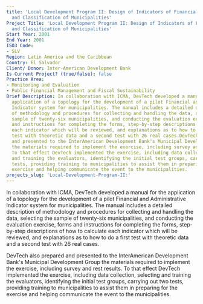 ```yaml
---
title: 'Local Development Program II: Design of Indicators of Financial Performance
  and Classification of Municipalities'
Project Title: 'Local Development Program II: Design of Indicators of Financial Performance
  and Classification of Municipalities'
Start Year: 2001
End Year: 2001
ISO3 Code:
- SLV
Region: Latin America and the Caribbean
Country: El Salvador
Client/ Donor: Inter-American Development Bank
Is Current Project? (true/false): false
Practice Area:
- Monitoring and Evaluation
- Public Financial Management and Fiscal Sustainability
Brief Description: In collaboration with ICMA, DevTech developed a manual for the
  application of a topology for the development of a pilot Financial and Administrative
  Indicator system for municipalities. The manual includes a detailed description
  of methodology and procedures for collecting and handling the data, selecting the
  sample of twenty-six municipalities, and conducting the evaluation exercise, forms
  and instructions for completing the forms, step-by-step descriptions of how to calculate
  each indicator which will be reviewed, and explanations as to how to do a first
  test with theoretic data and a second test with 26 real cases.DevTech also prepared
  and presented to the InterAmerican Development Bank's Municipal Development Group
  the materials required to implement the exercise, including survey and rest results.
  To that effect DevTech implemented the exercise, including data collection, selecting
  and training the evaluators, identifying the initial test groups, carrying out two
  tests, providing training to municipalities to assist them in preparing for the
  exercise and helping communicate the event to the municipalities.
projects_slug: 'Local-Development-Program-II:'
---
```


In collaboration with ICMA, DevTech developed a manual for the application of a topology for the development of a pilot Financial and Administrative Indicator system for municipalities. The manual includes a detailed description of methodology and procedures for collecting and handling the data, selecting the sample of twenty-six municipalities, and conducting the evaluation exercise, forms and instructions for completing the forms, step-by-step descriptions of how to calculate each indicator which will be reviewed, and explanations as to how to do a first test with theoretic data and a second test with 26 real cases.

DevTech also prepared and presented to the InterAmerican Development Bank's Municipal Development Group the materials required to implement the exercise, including survey and rest results. To that effect DevTech implemented the exercise, including data collection, selecting and training the evaluators, identifying the initial test groups, carrying out two tests, providing training to municipalities to assist them in preparing for the exercise and helping communicate the event to the municipalities.
